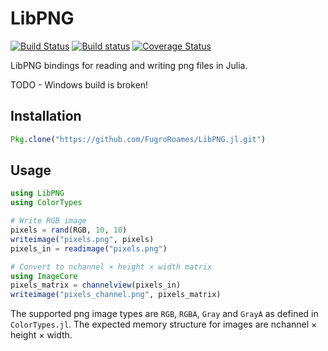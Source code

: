 # LibPNG

[![Build Status](https://travis-ci.org/FugroRoames/LibPNG.jl.svg?branch=master)](https://travis-ci.org/FugroRoames/LibPNG.jl)
[![Build status](https://ci.appveyor.com/api/projects/status/5xpjkivk4p98ekdj?svg=true)](https://ci.appveyor.com/project/msbahal/libpng-jl)
[![Coverage Status](https://coveralls.io/repos/github/FugroRoames/LibPNG.jl/badge.svg?branch=master)](https://coveralls.io/github/FugroRoames/LibPNG.jl?branch=master)

LibPNG bindings for reading and writing png files in Julia.

TODO - Windows build is broken!

## Installation

```julia
Pkg.clone("https://github.com/FugroRoames/LibPNG.jl.git")
```

## Usage

```julia
using LibPNG
using ColorTypes

# Write RGB image
pixels = rand(RGB, 10, 10)
writeimage("pixels.png", pixels)
pixels_in = readimage("pixels.png")

# Convert to nchannel × height × width matrix
using ImageCore
pixels_matrix = channelview(pixels_in)
writeimage("pixels_channel.png", pixels_matrix)
```

The supported png image types are `RGB`, `RGBA`, `Gray` and `GrayA` as defined in `ColorTypes.jl`.
The expected memory structure for images are nchannel × height × width.
